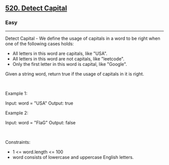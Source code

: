 <h2><a href="https://leetcode.com/problems/detect-capital/">520. Detect Capital</a></h2><h3>Easy</h3><hr>Detect Capital - We define the usage of capitals in a word to be right when one of the following cases holds:

 * All letters in this word are capitals, like "USA".
 * All letters in this word are not capitals, like "leetcode".
 * Only the first letter in this word is capital, like "Google".

Given a string word, return true if the usage of capitals in it is right.

 

Example 1:

Input: word = "USA"
Output: true


Example 2:

Input: word = "FlaG"
Output: false


 

Constraints:

 * 1 <= word.length <= 100
 * word consists of lowercase and uppercase English letters.